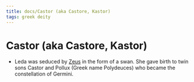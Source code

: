 ```yaml
---
title: docs/Castor (aka Castore, Kastor)
tags: greek deity
---
```


# Castor (aka Castore, Kastor) 
- Leda was seduced by [Zeus](Zeus.md.md) in the form of a swan. She gave birth to twin sons Castor and Pollux (Greek name Polydeuces) who became the constellation of Germini.